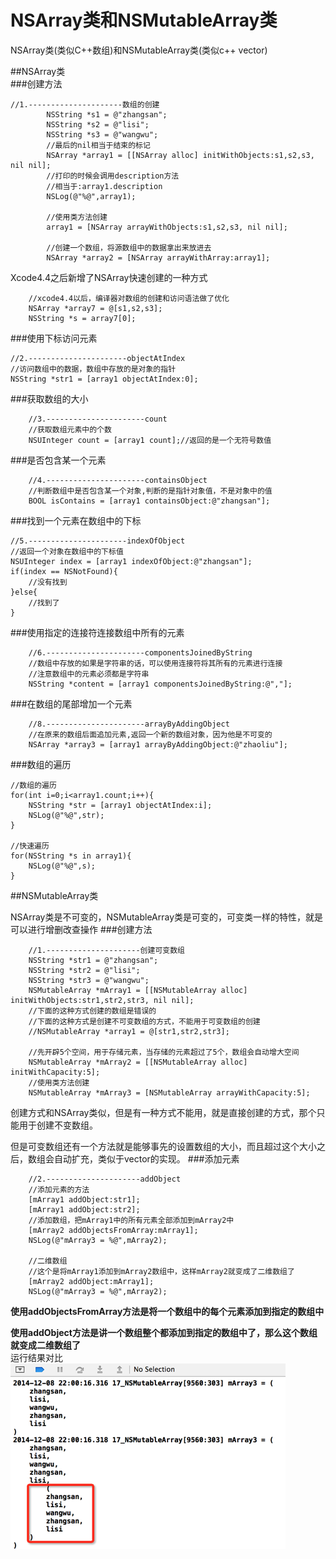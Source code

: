 # NSArray类和NSMutableArray类
NSArray类(类似C++数组)和NSMutableArray类(类似c++ vector)


##NSArray类  
###创建方法
```
//1.---------------------数组的创建  
        NSString *s1 = @"zhangsan";  
        NSString *s2 = @"lisi";  
        NSString *s3 = @"wangwu";  
        //最后的nil相当于结束的标记  
        NSArray *array1 = [[NSArray alloc] initWithObjects:s1,s2,s3, nil nil];  
        //打印的时候会调用description方法  
        //相当于:array1.description  
        NSLog(@"%@",array1);  
          
        //使用类方法创建  
        array1 = [NSArray arrayWithObjects:s1,s2,s3, nil nil];  
          
        //创建一个数组，将源数组中的数据拿出来放进去  
        NSArray *array2 = [NSArray arrayWithArray:array1];  
```
Xcode4.4之后新增了NSArray快速创建的一种方式
```
    //xcode4.4以后，编译器对数组的创建和访问语法做了优化  
    NSArray *array7 = @[s1,s2,s3];  
    NSString *s = array7[0];  
```
###使用下标访问元素
```
//2.----------------------objectAtIndex  
//访问数组中的数据，数组中存放的是对象的指针  
NSString *str1 = [array1 objectAtIndex:0];
```
###获取数组的大小
```
    //3.----------------------count  
    //获取数组元素中的个数  
    NSUInteger count = [array1 count];//返回的是一个无符号数值  
```
###是否包含某一个元素
```
    //4.----------------------containsObject  
    //判断数组中是否包含某一个对象,判断的是指针对象值，不是对象中的值  
    BOOL isContains = [array1 containsObject:@"zhangsan"];  
```
###找到一个元素在数组中的下标
```
//5.----------------------indexOfObject  
//返回一个对象在数组中的下标值  
NSUInteger index = [array1 indexOfObject:@"zhangsan"];  
if(index == NSNotFound){  
    //没有找到  
}else{  
    //找到了  
} 
```
###使用指定的连接符连接数组中所有的元素
```
    //6.----------------------componentsJoinedByString  
    //数组中存放的如果是字符串的话，可以使用连接符将其所有的元素进行连接  
    //注意数组中的元素必须都是字符串  
    NSString *content = [array1 componentsJoinedByString:@","];  
```
###在数组的尾部增加一个元素
```
    //8.----------------------arrayByAddingObject  
    //在原来的数组后面追加元素,返回一个新的数组对象，因为他是不可变的  
    NSArray *array3 = [array1 arrayByAddingObject:@"zhaoliu"];  
```
###数组的遍历  
```
//数组的遍历  
for(int i=0;i<array1.count;i++){  
    NSString *str = [array1 objectAtIndex:i];  
    NSLog(@"%@",str);  
}  
  
//快速遍历  
for(NSString *s in array1){  
    NSLog(@"%@",s);  
}
```
##NSMutableArray类

NSArray类是不可变的，NSMutableArray类是可变的，可变类一样的特性，就是可以进行增删改查操作
###创建方法
```
    //1.---------------------创建可变数组  
    NSString *str1 = @"zhangsan";  
    NSString *str2 = @"lisi";  
    NSString *str3 = @"wangwu";  
    NSMutableArray *mArray1 = [[NSMutableArray alloc] initWithObjects:str1,str2,str3, nil nil];  
    //下面的这种方式创建的数组是错误的  
    //下面的这种方式是创建不可变数组的方式，不能用于可变数组的创建  
    //NSMutableArray *array1 = @[str1,str2,str3];  
      
    //先开辟5个空间，用于存储元素，当存储的元素超过了5个，数组会自动增大空间  
    NSMutableArray *mArray2 = [[NSMutableArray alloc] initWithCapacity:5];  
    //使用类方法创建  
    NSMutableArray *mArray3 = [NSMutableArray arrayWithCapacity:5];  
```
创建方式和NSArray类似，但是有一种方式不能用，就是直接创建的方式，那个只能用于创建不变数组。

但是可变数组还有一个方法就是能够事先的设置数组的大小，而且超过这个大小之后，数组会自动扩充，类似于vector的实现。
###添加元素
```
    //2.---------------------addObject  
    //添加元素的方法  
    [mArray1 addObject:str1];  
    [mArray1 addObject:str2];  
    //添加数组，把mArray1中的所有元素全部添加到mArray2中  
    [mArray2 addObjectsFromArray:mArray1];  
    NSLog(@"mArray3 = %@",mArray2);  
              
    //二维数组  
    //这个是将mArray1添加到mArray2数组中，这样mArray2就变成了二维数组了  
    [mArray2 addObject:mArray1];  
    NSLog(@"mArray3 = %@",mArray2);  
```
**使用addObjectsFromArray方法是将一个数组中的每个元素添加到指定的数组中**

**使用addObject方法是讲一个数组整个都添加到指定的数组中了，那么这个数组就变成二维数组了**  
运行结果对比  
![运行结果](arr.png)

